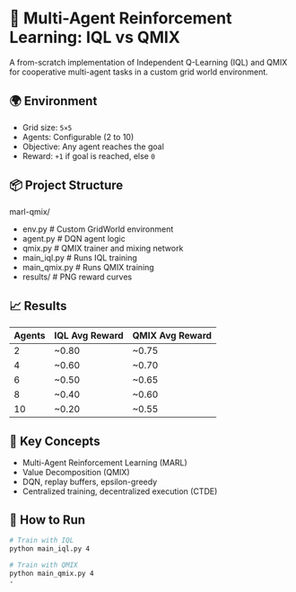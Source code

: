 # 🚀 Multi-Agent Reinforcement Learning: IQL vs QMIX

A from-scratch implementation of Independent Q-Learning (IQL) and QMIX for cooperative multi-agent tasks in a custom grid world environment.

## 🌍 Environment

- Grid size: `5×5`
- Agents: Configurable (2 to 10)
- Objective: Any agent reaches the goal
- Reward: `+1` if goal is reached, else `0`

## 📦 Project Structure

marl-qmix/
- env.py       # Custom GridWorld environment
- agent.py     # DQN agent logic
- qmix.py      # QMIX trainer and mixing network
- main_iql.py  # Runs IQL training
- main_qmix.py # Runs QMIX training
- results/     # PNG reward curves


## 📈 Results

| Agents | IQL Avg Reward | QMIX Avg Reward |
|--------|----------------|-----------------|
| 2      | ~0.80          | ~0.75           |
| 4      | ~0.60          | ~0.70           |
| 6      | ~0.50          | ~0.65           |
| 8      | ~0.40          | ~0.60           |
| 10     | ~0.20          | ~0.55           |

## 🧠 Key Concepts

- Multi-Agent Reinforcement Learning (MARL)
- Value Decomposition (QMIX)
- DQN, replay buffers, epsilon-greedy
- Centralized training, decentralized execution (CTDE)

## 🚀 How to Run

```bash
# Train with IQL
python main_iql.py 4

# Train with QMIX
python main_qmix.py 4
- 
